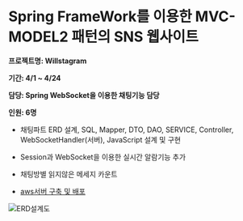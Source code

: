 Spring FrameWork를 이용한 MVC-MODEL2 패턴의 SNS 웹사이트
==

**프로젝트명: Willstagram**

**기간: 4/1 ~ 4/24**

**담당: Spring WebSocket을 이용한 채팅기능 담당**

**인원: 6명**

- 채팅파트 ERD 설계, SQL, Mapper, DTO, DAO, SERVICE, Controller, WebSocketHandler(서버), JavaScript 설계 및 구현


- Session과 WebSocket을 이용한 실시간 알람기능 추가


- 채팅방별 읽지않은 메세지 카운트

- [aws서버 구축 및 배포](http://13.125.189.179:8080/willstagram/sign_in)

![ERD설계도](C:\Users\wnstn\Desktop\이미지\willstagram_최종ERD_4.27.png "WillstagramERD")
